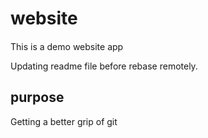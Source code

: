 # website
####
This is a demo website app

Updating readme file before rebase remotely.

## purpose
Getting a better grip of git